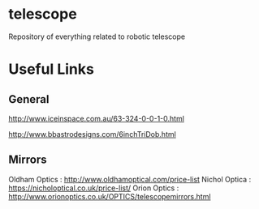 # telescope
Repository of everything related to robotic telescope

Useful Links
============

General
-------
http://www.iceinspace.com.au/63-324-0-0-1-0.html

http://www.bbastrodesigns.com/6inchTriDob.html

Mirrors
-------
Oldham Optics : http://www.oldhamoptical.com/price-list
Nichol Optica : https://nicholoptical.co.uk/price-list/
Orion Optics : http://www.orionoptics.co.uk/OPTICS/telescopemirrors.html
